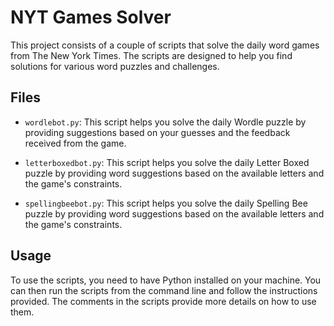 # NYT Games Solver

This project consists of a couple of scripts that solve the daily word games from The New York Times. The scripts are designed to help you find solutions for various word puzzles and challenges.

## Files

- `wordlebot.py`: This script helps you solve the daily Wordle puzzle by providing suggestions based on your guesses and the feedback received from the game.

- `letterboxedbot.py`: This script helps you solve the daily Letter Boxed puzzle by providing word suggestions based on the available letters and the game's constraints.

- `spellingbeebot.py`: This script helps you solve the daily Spelling Bee puzzle by providing word suggestions based on the available letters and the game's constraints.

## Usage

To use the scripts, you need to have Python installed on your machine. You can then run the scripts from the command line and follow the instructions provided. The comments in the scripts provide more details on how to use them.